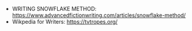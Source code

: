 - WRITING SNOWFLAKE METHOD: https://www.advancedfictionwriting.com/articles/snowflake-method/
- Wikpedia for Writers: https://tvtropes.org/